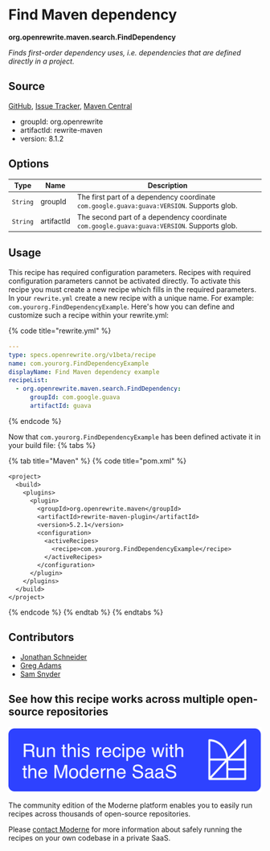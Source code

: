# Find Maven dependency

**org.openrewrite.maven.search.FindDependency**

_Finds first-order dependency uses, i.e. dependencies that are defined directly in a project._

## Source

[GitHub](https://github.com/openrewrite/rewrite/blob/main/rewrite-maven/src/main/java/org/openrewrite/maven/search/FindDependency.java), [Issue Tracker](https://github.com/openrewrite/rewrite/issues), [Maven Central](https://central.sonatype.com/artifact/org.openrewrite/rewrite-maven/8.1.2/jar)

* groupId: org.openrewrite
* artifactId: rewrite-maven
* version: 8.1.2

## Options

| Type | Name | Description |
| -- | -- | -- |
| `String` | groupId | The first part of a dependency coordinate `com.google.guava:guava:VERSION`. Supports glob. |
| `String` | artifactId | The second part of a dependency coordinate `com.google.guava:guava:VERSION`. Supports glob. |


## Usage

This recipe has required configuration parameters. Recipes with required configuration parameters cannot be activated directly. To activate this recipe you must create a new recipe which fills in the required parameters. In your `rewrite.yml` create a new recipe with a unique name. For example: `com.yourorg.FindDependencyExample`.
Here's how you can define and customize such a recipe within your rewrite.yml:

{% code title="rewrite.yml" %}
```yaml
---
type: specs.openrewrite.org/v1beta/recipe
name: com.yourorg.FindDependencyExample
displayName: Find Maven dependency example
recipeList:
  - org.openrewrite.maven.search.FindDependency:
      groupId: com.google.guava
      artifactId: guava
```
{% endcode %}

Now that `com.yourorg.FindDependencyExample` has been defined activate it in your build file:
{% tabs %}

{% tab title="Maven" %}
{% code title="pom.xml" %}
```markup
<project>
  <build>
    <plugins>
      <plugin>
        <groupId>org.openrewrite.maven</groupId>
        <artifactId>rewrite-maven-plugin</artifactId>
        <version>5.2.1</version>
        <configuration>
          <activeRecipes>
            <recipe>com.yourorg.FindDependencyExample</recipe>
          </activeRecipes>
        </configuration>
      </plugin>
    </plugins>
  </build>
</project>
```
{% endcode %}
{% endtab %}
{% endtabs %}

## Contributors
* [Jonathan Schneider](jkschneider@gmail.com)
* [Greg Adams](greg@moderne.io)
* [Sam Snyder](sam@moderne.io)


## See how this recipe works across multiple open-source repositories

[![Moderne Link Image](/.gitbook/assets/ModerneRecipeButton.png)](https://public.moderne.io/recipes/org.openrewrite.maven.search.FindDependency)

The community edition of the Moderne platform enables you to easily run recipes across thousands of open-source repositories.

Please [contact Moderne](https://moderne.io/product) for more information about safely running the recipes on your own codebase in a private SaaS.
